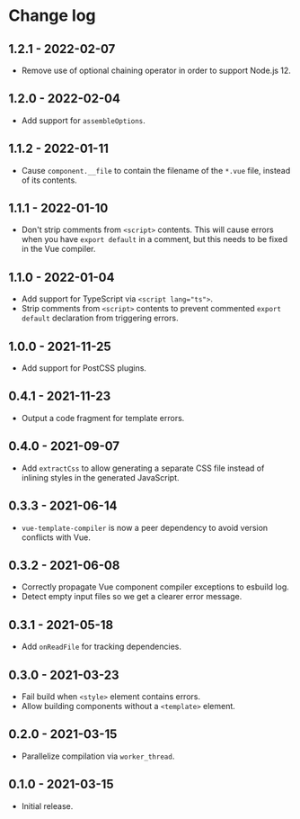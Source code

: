 # Change log

## 1.2.1 - 2022-02-07

- Remove use of optional chaining operator in order to support Node.js 12.

## 1.2.0 - 2022-02-04

- Add support for `assembleOptions`.

## 1.1.2 - 2022-01-11

- Cause `component.__file` to contain the filename of the `*.vue` file, instead
  of its contents.

## 1.1.1 - 2022-01-10

- Don't strip comments from `<script>` contents. This will cause errors when you
  have `export default` in a comment, but this needs to be fixed in the Vue
  compiler.

## 1.1.0 - 2022-01-04

- Add support for TypeScript via `<script lang="ts">`.
- Strip comments from `<script>` contents to prevent commented `export default`
  declaration from triggering errors.

## 1.0.0 - 2021-11-25

- Add support for PostCSS plugins.

## 0.4.1 - 2021-11-23

- Output a code fragment for template errors.

## 0.4.0 - 2021-09-07

- Add `extractCss` to allow generating a separate CSS file instead of inlining
  styles in the generated JavaScript.

## 0.3.3 - 2021-06-14

- `vue-template-compiler` is now a peer dependency to avoid version conflicts
  with Vue.

## 0.3.2 - 2021-06-08

- Correctly propagate Vue component compiler exceptions to esbuild log.
- Detect empty input files so we get a clearer error message.

## 0.3.1 - 2021-05-18

- Add `onReadFile` for tracking dependencies.

## 0.3.0 - 2021-03-23

- Fail build when `<style>` element contains errors.
- Allow building components without a `<template>` element.

## 0.2.0 - 2021-03-15

- Parallelize compilation via `worker_thread`.

## 0.1.0 - 2021-03-15

- Initial release.
